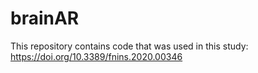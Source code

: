 # brainAR
This repository contains code that was used in this study: https://doi.org/10.3389/fnins.2020.00346 
